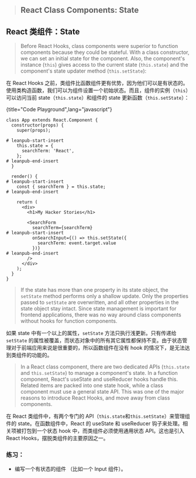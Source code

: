 > ## React Class Components: State
## React 类组件：State

> Before React Hooks, class components were superior to function components because they could be stateful. With a class constructor, we can set an initial state for the component. Also, the component's instance (`this`) gives access to the current state (`this.state`) and the component's state updater method (`this.setState`):

在 React Hooks 之前，类组件比函数组件更有优势，因为他们可以是有状态的。使用类构造函数，我们可以为组件设置一个初始状态。而且，组件的实例（`this`）可以访问当前 state（`this.state`）和组件的 state 更新函数（`this.setState`）：

{title="Code Playground",lang="javascript"}
~~~~~~~
class App extends React.Component {
  constructor(props) {
    super(props);

# leanpub-start-insert
    this.state = {
      searchTerm: 'React',
    };
# leanpub-end-insert
  }

  render() {
# leanpub-start-insert
    const { searchTerm } = this.state;
# leanpub-end-insert

    return (
      <div>
        <h1>My Hacker Stories</h1>

        <SearchForm
          searchTerm={searchTerm}
# leanpub-start-insert
          onSearchInput={() => this.setState({
            searchTerm: event.target.value
          })}
# leanpub-end-insert
        />
      </div>
    );
  }
}
~~~~~~~

> If the state has more than one property in its state object, the `setState` method performs only a shallow update. Only the properties passed to `setState` are overwritten, and all other properties in the state object stay intact. Since state management is important for frontend applications, there was no way around class components without hooks for function components.

如果 state 中有一个以上的属性，`setState` 方法只执行浅更新。只有传递给 `setState` 的属性被覆盖，而状态对象中的所有其它属性都保持不变。由于状态管理对于前端应用来说是很重要的，所以函数组件在没有 hook 的情况下，是无法达到类组件的功能的。

> In a React class component, there are two dedicated APIs (`this.state` and `this.setState`) to manage a component's state. In a function component, React's useState and useReducer hooks handle this. Related items are packed into one state hook, while a class component must use a general state API. This was one of the major reasons to introduce React Hooks, and move away from class components.

在 React 类组件中，有两个专门的 API（`this.state`和`this.setState`）来管理组件的 state。在函数组件中，React 的 useState 和 useReducer 钩子来处理。相关项被打包到一个状态 hook 中，而类组件必须使用通用状态 API。这也是引入 React Hooks，摆脱类组件的主要原因之一。

### 练习：

* 编写一个有状态的组件 （比如一个 Input 组件）。
